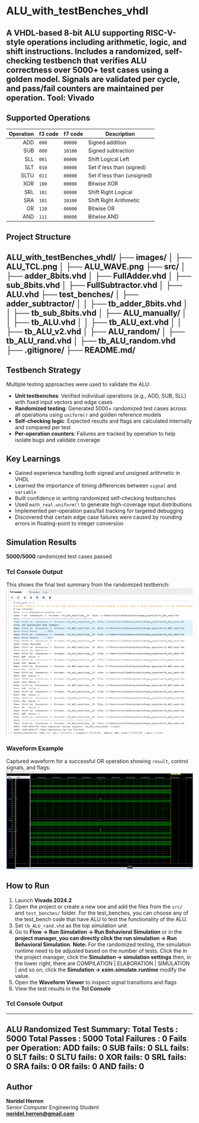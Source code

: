 # ALU_with_testBenches_vhdl
A VHDL-based 8-bit ALU supporting RISC-V-style operations including arithmetic, logic, and shift instructions. Includes a randomized, self-checking testbench that verifies ALU correctness over 5000+ test cases using a golden model. Signals are validated per cycle, and pass/fail counters are maintained per operation. Tool: Vivado
---

## Supported Operations

| Operation | f3 code | f7 code     | Description                 |
|----------:|:--------|:------------|-----------------------------|
| ADD       | `000`   | `00000`     | Signed addition             |
| SUB       | `000`   | `10100`     | Signed subtraction          |
| SLL       | `001`   | `00000`     | Shift Logical Left          |
| SLT       | `010`   | `00000`     | Set if less than (signed)   |
| SLTU      | `011`   | `00000`     | Set if less than (unsigned) |
| XOR       | `100`   | `00000`     | Bitwise XOR                 |
| SRL       | `101`   | `00000`     | Shift Right Logical         |
| SRA       | `101`   | `10100`     | Shift Right Arithmetic      |
| OR        | `110`   | `00000`     | Bitwise OR                  |
| AND       | `111`   | `00000`     | Bitwise AND                 |

## Project Structure
ALU_with_testBenches_vhdl/
├── images/
│   ├── ALU_TCL.png
│   ├── ALU_WAVE.png
├── src/
│   ├── adder_8bits.vhd
│   ├── FullAdder.vhd
│   ├── sub_8bits.vhd
│   ├── FullSubtractor.vhd
│   ├── ALU.vhd
├── test_benches/
│   ├── adder_subtractor/
│   │   ├── tb_adder_8bits.vhd
│   │   ├── tb_sub_8bits.vhd
│   ├── ALU_manually/
│   │   ├── tb_ALU.vhd
│   │   ├── tb_ALU_ext.vhd
│   │   ├── tb_ALU_v2.vhd
│   ├── ALU_random/
│       ├── tb_ALU_rand.vhd
│       ├── tb_ALU_random.vhd
├── .gitignore/
├── README.md/
---

## Testbench Strategy
Multiple testing approaches were used to validate the ALU:
- **Unit testbenches**: Verified individual operations (e.g., ADD, SUB, SLL) with fixed input vectors and edge cases
- **Randomized testing**: Generated 5000+ randomized test cases across all operations using `uniform()` and golden reference models
- **Self-checking logic**: Expected results and flags are calculated internally and compared per test
- **Per-operation counters**: Failures are tracked by operation to help isolate bugs and validate coverage

## Key Learnings

- Gained experience handling both signed and unsigned arithmetic in VHDL
- Learned the importance of timing differences between `signal` and `variable`
- Built confidence in writing randomized self-checking testbenches
- Used `math_real.uniform()` to generate high-coverage input distributions
- Implemented per-operation pass/fail tracking for targeted debugging
- Discovered that certain edge case failures were caused by rounding errors in floating-point to integer conversion

## Simulation Results

**5000/5000** randomized test cases passed

### Tcl Console Output
This shows the final test summary from the randomized testbench:
![Tcl Output](images/ALU_TCL.png)

### Waveform Example
Captured waveform for a successful OR operation showing `result`, control signals, and flags:
![Waveform](images/ALU_wave.png)

## How to Run

1. Launch **Vivado 2024.2**
2. Open the project or create a new one and add the files from the `src/` and `test_benches/` folder.
    For the test_benches, you can choose any of the test_bench code that have ALU to test the functionality of the ALU.
3. Set `tb_ALU_rand.vhd` as the top simulation unit
4. Go to **Flow → Run Simulation → Run Behavioral Simulation** or 
    in the **project manager, you can directly click the run simulation -> Run Behavioral Simulation**.
    **Note:** For the randomized testing, the simulation runtime need to be adjusted based on the number of tests.
    Click the in the project manager, click the **Simulation -> simulation settings** then, in the lower right,
    there are COMPILATION | ELABORATION | SIMULATION | and so on, click the **Simulation -> xsim.simulate.runtime** modify the value.
5. Open the **Waveform Viewer** to inspect signal transitions and flags
6. View the test results in the **Tcl Console**

### Tcl Console Output
----------------------------------------------------
ALU Randomized Test Summary:
Total Tests      : 5000
Total Passes     : 5000
Total Failures   : 0
Fails per Operation:
ADD  fails: 0
SUB  fails: 0
SLL  fails: 0
SLT  fails: 0
SLTU fails: 0
XOR  fails: 0
SRL  fails: 0
SRA  fails: 0
OR   fails: 0
AND  fails: 0
----------------------------------------------------

## Author

**Noridel Herron**  
Senior Computer Engineering Student  
**noridel.herron@gmail.com**
